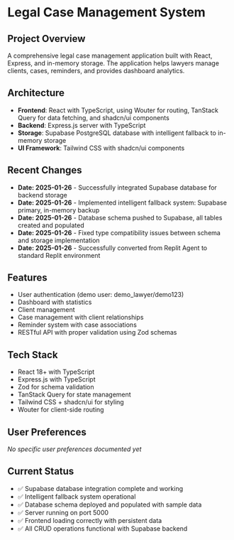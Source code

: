 # Legal Case Management System

## Project Overview
A comprehensive legal case management application built with React, Express, and in-memory storage. The application helps lawyers manage clients, cases, reminders, and provides dashboard analytics.

## Architecture
- **Frontend**: React with TypeScript, using Wouter for routing, TanStack Query for data fetching, and shadcn/ui components
- **Backend**: Express.js server with TypeScript
- **Storage**: Supabase PostgreSQL database with intelligent fallback to in-memory storage
- **UI Framework**: Tailwind CSS with shadcn/ui components

## Recent Changes
- **Date: 2025-01-26** - Successfully integrated Supabase database for backend storage
- **Date: 2025-01-26** - Implemented intelligent fallback system: Supabase primary, in-memory backup
- **Date: 2025-01-26** - Database schema pushed to Supabase, all tables created and populated
- **Date: 2025-01-26** - Fixed type compatibility issues between schema and storage implementation
- **Date: 2025-01-26** - Successfully converted from Replit Agent to standard Replit environment

## Features
- User authentication (demo user: demo_lawyer/demo123)
- Dashboard with statistics
- Client management
- Case management with client relationships
- Reminder system with case associations
- RESTful API with proper validation using Zod schemas

## Tech Stack
- React 18+ with TypeScript
- Express.js with TypeScript
- Zod for schema validation
- TanStack Query for state management
- Tailwind CSS + shadcn/ui for styling
- Wouter for client-side routing

## User Preferences
*No specific user preferences documented yet*

## Current Status
- ✅ Supabase database integration complete and working
- ✅ Intelligent fallback system operational
- ✅ Database schema deployed and populated with sample data  
- ✅ Server running on port 5000
- ✅ Frontend loading correctly with persistent data
- ✅ All CRUD operations functional with Supabase backend